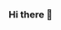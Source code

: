 ### Hi there 👋

<!--
**razelb/razelb** is a ✨ _special_ ✨ repository because its `README.md` (this file) appears on your GitHub profile.

Here are some ideas to get you started:

Indoor plants: art that's good for you.
Next time you get art, buy the kind that's good for you
Decorate your house AND help clean the atmosphere. Get an indoor plant.
Indoor plants. Your home's inhaler.
You can clean your house as much as you want, but only an indoor plant can clean the AIR for you!


